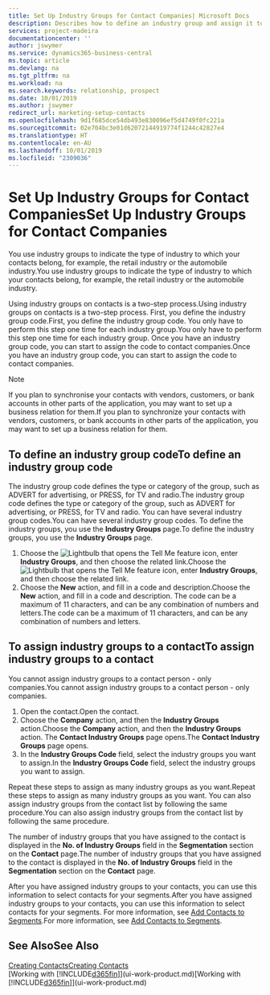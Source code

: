 ```yaml
---
title: Set Up Industry Groups for Contact Companies| Microsoft Docs
description: Describes how to define an industry group and assign it to a contact company, for example, the retail industry or the automobile industry.
services: project-madeira
documentationcenter: ''
author: jswymer
ms.service: dynamics365-business-central
ms.topic: article
ms.devlang: na
ms.tgt_pltfrm: na
ms.workload: na
ms.search.keywords: relationship, prospect
ms.date: 10/01/2019
ms.author: jswymer
redirect_url: marketing-setup-contacts
ms.openlocfilehash: 9d1f685dce54db493e830096ef5d4749f0fc221a
ms.sourcegitcommit: 02e704bc3e01d62072144919774f1244c42827e4
ms.translationtype: HT
ms.contentlocale: en-AU
ms.lasthandoff: 10/01/2019
ms.locfileid: "2309036"
---
```

# <a name="set-up-industry-groups-for-contact-companies"></a><span data-ttu-id="42b55-103">Set Up Industry Groups for Contact Companies</span><span class="sxs-lookup"><span data-stu-id="42b55-103">Set Up Industry Groups for Contact Companies</span></span>
<span data-ttu-id="42b55-104">You use industry groups to indicate the type of industry to which your contacts belong, for example, the retail industry or the automobile industry.</span><span class="sxs-lookup"><span data-stu-id="42b55-104">You use industry groups to indicate the type of industry to which your contacts belong, for example, the retail industry or the automobile industry.</span></span>

<span data-ttu-id="42b55-105">Using industry groups on contacts is a two-step process.</span><span class="sxs-lookup"><span data-stu-id="42b55-105">Using industry groups on contacts is a two-step process.</span></span> <span data-ttu-id="42b55-106">First, you define the industry group code.</span><span class="sxs-lookup"><span data-stu-id="42b55-106">First, you define the industry group code.</span></span> <span data-ttu-id="42b55-107">You only have to perform this step one time for each industry group.</span><span class="sxs-lookup"><span data-stu-id="42b55-107">You only have to perform this step one time for each industry group.</span></span> <span data-ttu-id="42b55-108">Once you have an industry group code, you can start to assign the code to contact companies.</span><span class="sxs-lookup"><span data-stu-id="42b55-108">Once you have an industry group code, you can start to assign the code to contact companies.</span></span>

> [!NOTE]  
>   <span data-ttu-id="42b55-109">If you plan to synchronise your contacts with vendors, customers, or bank accounts in other parts of the application, you may want to set up a business relation for them.</span><span class="sxs-lookup"><span data-stu-id="42b55-109">If you plan to synchronize your contacts with vendors, customers, or bank accounts in other parts of the application, you may want to set up a business relation for them.</span></span>

## <a name="to-define-an-industry-group-code"></a><span data-ttu-id="42b55-110">To define an industry group code</span><span class="sxs-lookup"><span data-stu-id="42b55-110">To define an industry group code</span></span>
<span data-ttu-id="42b55-111">The industry group code defines the type or category of the group, such as ADVERT for advertising, or PRESS, for TV and radio.</span><span class="sxs-lookup"><span data-stu-id="42b55-111">The industry group code defines the type or category of the group, such as ADVERT for advertising, or PRESS, for TV and radio.</span></span> <span data-ttu-id="42b55-112">You can have several industry group codes.</span><span class="sxs-lookup"><span data-stu-id="42b55-112">You can have several industry group codes.</span></span> <span data-ttu-id="42b55-113">To define the industry groups, you use the **Industry Groups** page.</span><span class="sxs-lookup"><span data-stu-id="42b55-113">To define the industry groups, you use the **Industry Groups** page.</span></span>

1. <span data-ttu-id="42b55-114">Choose the ![Lightbulb that opens the Tell Me feature](media/ui-search/search_small.png "Tell me what you want to do") icon, enter **Industry Groups**, and then choose the related link.</span><span class="sxs-lookup"><span data-stu-id="42b55-114">Choose the ![Lightbulb that opens the Tell Me feature](media/ui-search/search_small.png "Tell me what you want to do") icon, enter **Industry Groups**, and then choose the related link.</span></span>
2. <span data-ttu-id="42b55-115">Choose the **New** action, and fill in a code and description.</span><span class="sxs-lookup"><span data-stu-id="42b55-115">Choose the **New** action, and fill in a code and description.</span></span> <span data-ttu-id="42b55-116">The code can be a maximum of 11 characters, and can be any combination of numbers and letters.</span><span class="sxs-lookup"><span data-stu-id="42b55-116">The code can be a maximum of 11 characters, and can be any combination of numbers and letters.</span></span>

## <a name="AssignIndustryGroupContact"></a> <span data-ttu-id="42b55-117">To assign industry groups to a contact</span><span class="sxs-lookup"><span data-stu-id="42b55-117">To assign industry groups to a contact</span></span>
<span data-ttu-id="42b55-118">You cannot assign industry groups to a contact person - only companies.</span><span class="sxs-lookup"><span data-stu-id="42b55-118">You cannot assign industry groups to a contact person - only companies.</span></span>

1. <span data-ttu-id="42b55-119">Open the contact.</span><span class="sxs-lookup"><span data-stu-id="42b55-119">Open the contact.</span></span>
2. <span data-ttu-id="42b55-120">Choose the **Company** action, and then the **Industry Groups** action.</span><span class="sxs-lookup"><span data-stu-id="42b55-120">Choose the **Company** action, and then the **Industry Groups** action.</span></span> <span data-ttu-id="42b55-121">The **Contact Industry Groups** page opens.</span><span class="sxs-lookup"><span data-stu-id="42b55-121">The **Contact Industry Groups** page opens.</span></span>
3. <span data-ttu-id="42b55-122">In the **Industry Groups Code** field, select the industry groups you want to assign.</span><span class="sxs-lookup"><span data-stu-id="42b55-122">In the **Industry Groups Code** field, select the industry groups you want to assign.</span></span>

<span data-ttu-id="42b55-123">Repeat these steps to assign as many industry groups as you want.</span><span class="sxs-lookup"><span data-stu-id="42b55-123">Repeat these steps to assign as many industry groups as you want.</span></span> <span data-ttu-id="42b55-124">You can also assign industry groups from the contact list by following the same procedure.</span><span class="sxs-lookup"><span data-stu-id="42b55-124">You can also assign industry groups from the contact list by following the same procedure.</span></span>

<span data-ttu-id="42b55-125">The number of industry groups that you have assigned to the contact is displayed in the **No. of Industry Groups** field in the **Segmentation** section on the **Contact** page.</span><span class="sxs-lookup"><span data-stu-id="42b55-125">The number of industry groups that you have assigned to the contact is displayed in the **No. of Industry Groups** field in the **Segmentation** section on the **Contact** page.</span></span>

<span data-ttu-id="42b55-126">After you have assigned industry groups to your contacts, you can use this information to select contacts for your segments.</span><span class="sxs-lookup"><span data-stu-id="42b55-126">After you have assigned industry groups to your contacts, you can use this information to select contacts for your segments.</span></span> <span data-ttu-id="42b55-127">For more information, see [Add Contacts to Segments](marketing-add-contact-segment.md).</span><span class="sxs-lookup"><span data-stu-id="42b55-127">For more information, see [Add Contacts to Segments](marketing-add-contact-segment.md).</span></span>

## <a name="see-also"></a><span data-ttu-id="42b55-128">See Also</span><span class="sxs-lookup"><span data-stu-id="42b55-128">See Also</span></span>
[<span data-ttu-id="42b55-129">Creating Contacts</span><span class="sxs-lookup"><span data-stu-id="42b55-129">Creating Contacts</span></span>](marketing-create-contact-companies.md)  
<span data-ttu-id="42b55-130">[Working with [!INCLUDE[d365fin](includes/d365fin_md.md)]](ui-work-product.md)</span><span class="sxs-lookup"><span data-stu-id="42b55-130">[Working with [!INCLUDE[d365fin](includes/d365fin_md.md)]](ui-work-product.md)</span></span>
